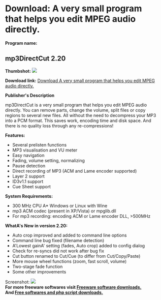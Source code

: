 # Download: A very small program that helps you edit MPEG audio directly.

**Program name:**

## mp3DirectCut 2.20

  
**Thumbshot:** ![](http://www.freewarefiles.com/screenshot/mp3directcut_md.jpg)   
  
**Download link:** [Download A very small program that helps you edit MPEG audio directly.](http://freesoftwares.boysofts.com/Mp3DirectCut_program_18942.html)  
  


**Publisher's Description**  
  


mp3DirectCut is a very small program that helps you edit MPEG audio directly. You can remove parts, change the volume, split files or copy regions to several new files. All without the need to decompress your MP3 into a PCM format. This saves work, encoding time and disk space. And there is no quality loss through any re-compressions! 

**Features:**

  * Several prelisten functions 
  * MP3 visualisation and VU meter 
  * Easy navigation 
  * Fading, volume setting, normalizing 
  * Pause detection 
  * Direct recording of MP3 (ACM and Lame encoder supported) 
  * Layer 2 support 
  * ID3v1.1 support 
  * Cue Sheet support 

**System Requirements:**

  * 300 MHz CPU A* Windows or Linux with Wine 
  * mp3 ACM codec (present in XP/Vista) or mpglib.dll 
  * For mp3 recording: encoding ACM or Lame encoder DLL, >500MHz 

**WhatA's New in version 2.20:**

  * Auto crop improved and added to command line options 
  * Command line bug fixed (filename detection) 
  * A'Lowest gainA' setting (fades, Auto crop) added to config dialog 
  * Check for re-syncs did not work after bug fix 
  * Cut button renamed to Cut/Cue (to differ from Cut/Copy/Paste) 
  * More mouse wheel functions (zoom, fast scroll, volume) 
  * Two-stage fade function 
  * Some other improvements 

  
  
Screenshot: ![](http://www.freewarefiles.com/screenshot/mp3directcut.jpg)   
**For more freeware softwares visit [Freeware software downloads.](http://freesoftwares.boysofts.com/)**   
**And [Free softwares and php script downloads.](http://www.boysofts.com/)**

